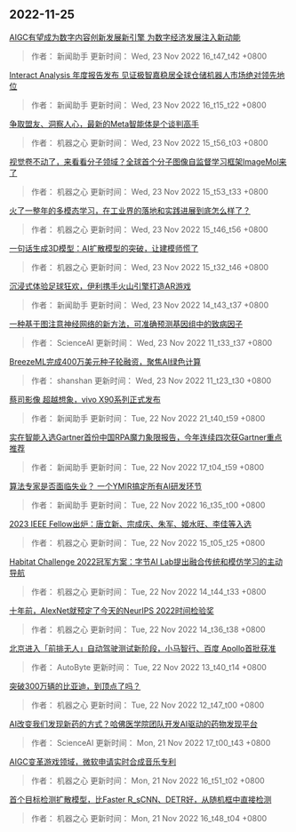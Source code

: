 
## 2022-11-25

 [AIGC有望成为数字内容创新发展新引擎 为数字经济发展注入新动能](https://www.jiqizhixin.com/articles/2022-11-23-9)

> 作者： 新闻助手  更新时间： Wed, 23 Nov 2022 16_t47_t42 +0800

 [Interact Analysis 年度报告发布  见证极智嘉稳居全球仓储机器人市场绝对领先地位](https://www.jiqizhixin.com/articles/2022-11-23-8)

> 作者： 新闻助手  更新时间： Wed, 23 Nov 2022 16_t15_t22 +0800

 [争取盟友、洞察人心，最新的Meta智能体是个谈判高手](https://www.jiqizhixin.com/articles/2022-11-23-7)

> 作者： 机器之心  更新时间： Wed, 23 Nov 2022 15_t56_t03 +0800

 [视觉卷不动了，来看看分子领域？全球首个分子图像自监督学习框架ImageMol来了](https://www.jiqizhixin.com/articles/2022-11-23-6)

> 作者： 机器之心  更新时间： Wed, 23 Nov 2022 15_t53_t33 +0800

 [火了一整年的多模态学习，在工业界的落地和实践进展到底怎么样了？](https://www.jiqizhixin.com/articles/2022-11-23-5)

> 作者： 机器之心  更新时间： Wed, 23 Nov 2022 15_t46_t56 +0800

 [一句话生成3D模型：AI扩散模型的突破，让建模师慌了](https://www.jiqizhixin.com/articles/2022-11-23-4)

> 作者： 机器之心  更新时间： Wed, 23 Nov 2022 15_t32_t46 +0800

 [沉浸式体验足球狂欢，伊利携手火山引擎打造AR游戏](https://www.jiqizhixin.com/articles/2022-11-23-3)

> 作者： 新闻助手  更新时间： Wed, 23 Nov 2022 14_t43_t37 +0800

 [一种基于图注意神经网络的新方法，可准确预测基因组中的致病因子](https://www.jiqizhixin.com/articles/2022-11-23-2)

> 作者： ScienceAI  更新时间： Wed, 23 Nov 2022 11_t33_t37 +0800

 [BreezeML完成400万美元种子轮融资，聚焦AI绿色计算](https://www.jiqizhixin.com/articles/2022-11-23)

> 作者： shanshan  更新时间： Wed, 23 Nov 2022 11_t23_t30 +0800

 [蔡司影像 超越想象，vivo X90系列正式发布](https://www.jiqizhixin.com/articles/2022-11-22-8)

> 作者： 新闻助手  更新时间： Tue, 22 Nov 2022 21_t40_t59 +0800

 [实在智能入选Gartner首份中国RPA魔力象限报告，今年连续四次获Gartner重点推荐](https://www.jiqizhixin.com/articles/2022-11-22-5)

> 作者： 新闻助手  更新时间： Tue, 22 Nov 2022 17_t04_t59 +0800

 [算法专家是否面临失业？ 一个YMIR搞定所有AI研发环节](https://www.jiqizhixin.com/articles/2022-11-22-6)

> 作者： 新闻助手  更新时间： Tue, 22 Nov 2022 16_t35_t00 +0800

 [2023 IEEE Fellow出炉：唐立新、宗成庆、朱军、姬水旺、李佳等入选](https://www.jiqizhixin.com/articles/2022-11-22-4)

> 作者： 机器之心  更新时间： Tue, 22 Nov 2022 15_t05_t25 +0800

 [Habitat Challenge 2022冠军方案：字节AI Lab提出融合传统和模仿学习的主动导航](https://www.jiqizhixin.com/articles/2022-11-22-3)

> 作者： 机器之心  更新时间： Tue, 22 Nov 2022 14_t44_t33 +0800

 [十年前，AlexNet就预定了今天的NeurIPS 2022时间检验奖](https://www.jiqizhixin.com/articles/2022-11-22-2)

> 作者： 机器之心  更新时间： Tue, 22 Nov 2022 14_t36_t38 +0800

 [北京进入「前排无人」自动驾驶测试新阶段，小马智行、百度 Apollo首批获准](https://www.jiqizhixin.com/articles/2022-11-22)

> 作者： AutoByte  更新时间： Tue, 22 Nov 2022 13_t40_t14 +0800

 [突破300万辆的比亚迪，到顶点了吗？](https://www.jiqizhixin.com/articles/2022-11-22-7)

> 作者： 机器之心  更新时间： Tue, 22 Nov 2022 12_t47_t00 +0800

 [AI改变我们发现新药的方式？哈佛医学院团队开发AI驱动的药物发现平台](https://www.jiqizhixin.com/articles/2022-11-21-7)

> 作者： ScienceAI  更新时间： Mon, 21 Nov 2022 17_t00_t43 +0800

 [AIGC变革游戏领域，微软申请实时合成音乐专利](https://www.jiqizhixin.com/articles/2022-11-21-6)

> 作者： 机器之心  更新时间： Mon, 21 Nov 2022 16_t51_t02 +0800

 [首个目标检测扩散模型，比Faster R_sCNN、DETR好，从随机框中直接检测](https://www.jiqizhixin.com/articles/2022-11-21-5)

> 作者： 机器之心  更新时间： Mon, 21 Nov 2022 16_t48_t04 +0800
